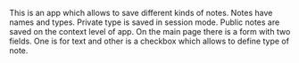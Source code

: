 
This is an app which allows to save different kinds of notes. Notes have names and types. Private type is saved in
session mode. Public notes are saved on the context level of app. On the main page there is a form with two fields. One
is for text and other is a checkbox which allows to define type of note.